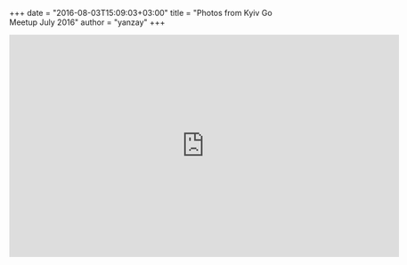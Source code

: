 +++
date = "2016-08-03T15:09:03+03:00"
title = "Photos from Kyiv Go Meetup July 2016"
author = "yanzay"
+++

<iframe src="https://albumizr.com/a/k8Y" scrolling="no" frameborder="0" allowfullscreen width="700" height="400"></iframe>

